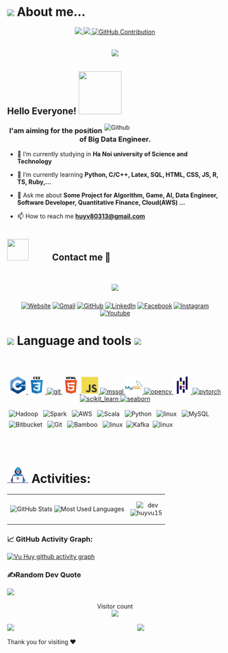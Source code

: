 <!--# <img src="https://emojis.slackmojis.com/emojis/images/1531849430/4246/blob-sunglasses.gif?1531849430" width="50"> About me...  <img src="https://media.giphy.com/media/12oufCB0MyZ1Go/giphy.gif" width="50"> -->

<!--
<div align="center">
    <img src="https://user-images.githubusercontent.com/74038190/225813708-98b745f2-7d22-48cf-9150-083f1b00d6c9.gif" width="1000" />
</div>
-->

# <img src="https://emojis.slackmojis.com/emojis/images/1531849430/4246/blob-sunglasses.gif?1531849430" width="50"> About me...  

<p align="center">
  <a href="https://github.com/huyvu15">
    <img src="http://github-profile-summary-cards.vercel.app/api/cards/stats?username=huyvu15&theme=vue" />
    <img src = "http://github-profile-summary-cards.vercel.app/api/cards/productive-time?username=huyvu15&theme=vue&utcOffset=7"/>
    <img src="http://github-profile-summary-cards.vercel.app/api/cards/profile-details?username=huyvu15&theme=vue" alt="GitHub Contribution"/>
  </a>
</p> 


<!--   my-ticker  
[![Typing SVG](https://readme-typing-svg.herokuapp.com?font=Fira+Code&pause=1000&random=false&width=1000&=Hi+there+👋,+I+am+Vũ+Huy;++Welcome+to+My+Profile!;+I+just+started+programmer;Always+learning+new+things+;+Passion+study+Data;Kaggle+community+member)](https://git.io/typing-svg)
 
[![Typing SVG](https://readme-typing-svg.herokuapp.com?font=Fira+Code&weight=500&size=40&duration=1000&pause=100&color=2288F7&center=true&vCenter=true&multiline=true&random=false&width=1000&height=300&lines=Hi+there+%F0%9F%91%8B!;I'am+V%C5%A9+Huy+.;Always+learning+new+things.;Passion+study+Data%2C+Cloud%2C+AI.;First+Cloud+Journey+community+member.)](https://git.io/typing-svg)
-->
<h2 align = "center"> <img src="https://media.giphy.com/media/WUlplcMpOCEmTGBtBW/giphy.gif" width="40"></h2>



 <!-- <h2 align = "left"> Hello everyone! </h2> --> 
<h2> Hello Everyone! <img src = "https://raw.githubusercontent.com/rahulbanerjee26/githubProfileReadmeGenerator/main/gifs/eatSleepCodeRepeat.gif" width = 100px height='100px'></h2>

<img width="55%" align="right" alt="Github" src="https://raw.githubusercontent.com/rahulbanerjee26/githubProfileReadmeGenerator/47a1a7b035154ce002fffc42e803b6ca8acbc4f3/gifs/git-header.svg" />
<h3 align="center"> I'am aiming for the position of Big Data Engineer.</h3>

- 🔭 I’m currently studying in **Ha Noi university of Science and Technology**

- 🌱 I’m currently learning **Python, C/C++, Latex, SQL, HTML, CSS, JS, R, TS, Ruby,...**

- 💬 Ask me about **Some Project for Algorithm, Game, AI, Data Engineer, Software Developer, Quantitative Finance, Cloud(AWS) ...**

- 📫 How to reach me **huyv80313@gmail.com**

# <h2 align="left" > <img src="https://media.giphy.com/media/iY8CRBdQXODJSCERIr/giphy.gif" width="50" height="50" style="margin-right: 50px;"> Contact  me 🤝 </h2>

<h1 align="center"><img height="40" src="https://emoji.gg/assets/emoji/7333-parrotdance.gif"></h1>
<p align="center">
  <a href="https://huyvu15.github.io/portfolio/"><img src="https://img.icons8.com/bubbles/50/000000/web.png" alt="Website"/></a>
	<a href="huyv80313@gmail.com"><img src="https://img.icons8.com/bubbles/50/000000/gmail.png" alt="Gmail"/></a>
	<a href="https://github.com/huyvu15"><img src="https://img.icons8.com/bubbles/50/000000/github.png" alt="GitHub"/></a>
	<a href="https://www.linkedin.com/in/huy-v%C5%A9-077627229/"><img src="https://img.icons8.com/bubbles/50/000000/linkedin.png" alt="LinkedIn"/></a>
	<a href="https://www.facebook.com/profile.php?id=100042139878268"><img src="https://img.icons8.com/bubbles/50/000000/facebook-new.png" alt="Facebook"/></a>
	<a href="https://www.instagram.com/huyv015/"><img src="https://img.icons8.com/bubbles/50/000000/instagram.png" alt="Instagram"/></a>
	<a href="https://www.youtube.com/@GluTis15"><img src="https://img.icons8.com/bubbles/50/000000/youtube.png" alt="Youtube"/></a>
</p>
 
# <img src="https://media.giphy.com/media/VgCDAzcKvsR6OM0uWg/giphy.gif" width="50"> Language and tools <img src="https://c.tenor.com/SOVMSXmWB1kAAAAi/tony-star-jumping.gif" width="70"> <!-- hình ngôi sao -->

<br><br>
<div style="center">

<p align="center">
	<a href="https://www.w3schools.com/cpp/" target="_blank" rel="noreferrer"> <img src="https://raw.githubusercontent.com/devicons/devicon/master/icons/cplusplus/cplusplus-original.svg" alt="cplusplus" width="40" height="40"/> </a>
	<a href="https://www.w3schools.com/css/" target="_blank" rel="noreferrer"> <img src="https://raw.githubusercontent.com/devicons/devicon/master/icons/css3/css3-original-wordmark.svg" alt="css3" width="40" height="40"/> </a>
	<a href="https://git-scm.com/" target="_blank" rel="noreferrer"> <img src="https://www.vectorlogo.zone/logos/git-scm/git-scm-icon.svg" alt="git" width="40" height="40"/> </a>
	<a href="https://www.w3.org/html/" target="_blank" rel="noreferrer"> <img src="https://raw.githubusercontent.com/devicons/devicon/master/icons/html5/html5-original-wordmark.svg" alt="html5" width="40" height="40"/> </a>
	<a href="https://developer.mozilla.org/en-US/docs/Web/JavaScript" target="_blank" rel="noreferrer"> <img src="https://raw.githubusercontent.com/devicons/devicon/master/icons/javascript/javascript-original.svg" alt="javascript" width="40" height="40"/> </a>
	<a href="https://www.microsoft.com/en-us/sql-server" target="_blank" rel="noreferrer"> <img src="https://www.svgrepo.com/show/303229/microsoft-sql-server-logo.svg" alt="mssql" width="40" height="40"/> </a>
	<a href="https://www.mysql.com/" target="_blank" rel="noreferrer"> <img src="https://raw.githubusercontent.com/devicons/devicon/master/icons/mysql/mysql-original-wordmark.svg" alt="mysql" width="40" height="40"/> </a> 
	<a href="https://opencv.org/" target="_blank" rel="noreferrer"> <img src="https://www.vectorlogo.zone/logos/opencv/opencv-icon.svg" alt="opencv" width="40" height="40"/> </a>
	<a href="https://pandas.pydata.org/" target="_blank" rel="noreferrer"> <img src="https://raw.githubusercontent.com/devicons/devicon/2ae2a900d2f041da66e950e4d48052658d850630/icons/pandas/pandas-original.svg" alt="pandas" width="40" height="40"/> </a>
	<a href="https://pytorch.org/" target="_blank" rel="noreferrer"> <img src="https://www.vectorlogo.zone/logos/pytorch/pytorch-icon.svg" alt="pytorch" width="40" height="40"/> </a> 
	<a href="https://scikit-learn.org/" target="_blank" rel="noreferrer"> <img src="https://upload.wikimedia.org/wikipedia/commons/0/05/Scikit_learn_logo_small.svg" alt="scikit_learn" width="40" height="40"/> </a>
	<a href="https://seaborn.pydata.org/" target="_blank" rel="noreferrer"> <img src="https://seaborn.pydata.org/_images/logo-mark-lightbg.svg" alt="seaborn" width="40" height="40"/> </a> </p>

<img title="Hadoop" alt="Hadoop" src="https://raw.githubusercontent.com/Thomas-George-T/Thomas-George-T/master/assets/hadoop.svg" width="70" height="40" style="vertical-align:down; margin:4px"/>
	<img title="Spark" alt="Spark" src="https://raw.githubusercontent.com/Thomas-George-T/Thomas-George-T/master/assets/apache_spark.svg" width="80" height="50" style="vertical-align:down; margin:4px"/>
	<img title="AWS" alt="AWS" src="https://raw.githubusercontent.com/Thomas-George-T/Thomas-George-T/master/assets/aws.svg" width="60" height="40" style="vertical-align:down; margin:4px"/>
	<img title="Scala" alt="Scala" src="https://raw.githubusercontent.com/Thomas-George-T/Thomas-George-T/master/assets/scala.svg" width="40" height="40" style="vertical-align:down; margin:4px"/>
	<img title="Python" alt="Python" src="https://raw.githubusercontent.com/Thomas-George-T/Thomas-George-T/master/assets/python.svg" width="40" height="40" style="vertical-align:down; margin:4px"/>
	<img title="R" alt="linux" src="https://raw.githubusercontent.com/Thomas-George-T/Thomas-George-T/master/assets/r-lang.svg" width="55" style="vertical-align:down; margin:4px"/>
	<img title="MySQL" alt="MySQL" src="https://raw.githubusercontent.com/Thomas-George-T/Thomas-George-T/master/assets/mysql.svg" width="40" height="40" style="vertical-align:down; margin:4px"/>
	<img title="Bitbucket" alt="Bitbucket" src="https://raw.githubusercontent.com/Thomas-George-T/Thomas-George-T/master/assets/bitbucket.svg" height="40" style="vertical-align:down; margin:4px"/>  
	<img title="Git" alt="Git" src="https://raw.githubusercontent.com/Thomas-George-T/Thomas-George-T/master/assets/git.svg" width="70" height="40" style="vertical-align:down; margin:4px"/>  
	<img title="Bamboo" alt="Bamboo" src="https://raw.githubusercontent.com/Thomas-George-T/Thomas-George-T/master/assets/bamboo.svg" width="40" height="40" style="vertical-align:down; margin:4px"/>	
	<img title="jira" alt="linux" src="https://raw.githubusercontent.com/Thomas-George-T/Thomas-George-T/master/assets/jira.svg" width="40" style="vertical-align:down; margin:4px"/>
	<img title="Kafka" alt="Kafka" src="https://raw.githubusercontent.com/Thomas-George-T/Thomas-George-T/master/assets/kafka.svg" width="105" height="40"/>
	<img title="linux" alt="linux" src="https://raw.githubusercontent.com/Thomas-George-T/Thomas-George-T/master/assets/linux-tux.svg" width="40" style="vertical-align:down; margin:4px"/>	
	<!--! <img title="Tableau" alt="Tableau" src="https://raw.githubusercontent.com/Thomas-George-T/Thomas-George-T/master/assets/tableau.svg" width="200" style="vertical-align:down; margin:4px"/> -->

</div>

<br><br> 

# <img src="https://raw.githubusercontent.com/dev-akshat/archive/main/images/gifs/others/dev_boy.gif" width="50"> Activities:

<table style="width:80%;">
  <tr>
    <td>
       <img alt="GitHub Stats" src="https://github-readme-stats.vercel.app/api?username=huyvu15&show_icons=true&theme=buefy&hide_border=true" alt="huyvu15" width="100%"/>  
      <img alt="Most Used Languages" src="https://github-readme-stats.vercel.app/api/top-langs/?username=huyvu15&langs_count=8&layout=compact&theme=buefy&hide_border=true" alt="huyvu15" width="80%"/>
    </td>
    <td>
      <p align="center"> 
        <!-- img src="https://cdn.dribbble.com/users/1059583/screenshots/4171367/coding-freak.gif" alt="dev" width="80%"/ -->
	<img align='right' src="https://media.giphy.com/media/M9gbBd9nbDrOTu1Mqx/giphy.gif" alt="dev" width="80%">
	<!--<img align='right' src="https://nordiccoder.com/app/uploads/2019/03/front-end-developers-openings-1.gif" alt="dev" width="80%"> -->
        <p><img align="center" src="https://github-readme-streak-stats.herokuapp.com/?user=huyvu15&" alt="huyvu15" width = "1000%" /></p>
      </p>
    </td>
  </tr>
</table>

<!--   GitHub stats graph -->

### 📈 GitHub Activity Graph:

[![Vu Huy github activity graph](https://github-readme-activity-graph.vercel.app/graph?username=huyvu15&theme=dracula)](https://github.com/huyvu15/github-readme-activity-graph)

<!--
## </a><img src="https://media.giphy.com/media/fYSnHlufseco8Fh93Z/giphy.gif" width="30"> Some certificate <img src = "https://i.pinimg.com/originals/65/c4/f4/65c4f452571be1261e9c623f7da488ac.gif" width = 35px> 

[Watch all my certificate at here(than 100 cer)!](https://github.com/huyvu15/Certificate)


| STT |           	 Certificate                     |                                      Link                                    |   Year  |
|-----|--------------------------------------------------|------------------------------------------------------------------------------|---------|
|  1  |   Google IT Automation with Python(Coursera)     | https://coursera.org/share/303dd61da51bb8b4231fad9d40b1bdc1          	|   2023  |
|  2  |   Git_and_Ruby(SOICT)                            | https://github.com/huyvu15/Certificate/blob/main/Git_and_Ruby.jpg		|   2023  |
|  3  |   Google Data Analytics(Coursera)                | https://coursera.org/share/df8e94eef9386cc4cabb8bffe5ceb291 			|   2023  |
|  4  |   Lập trình python cơ bản(Tek4)         	 | https://tek4.vn/chung-chi/chi-tiet/136                               	|   2022  |
|  5  |   Problem Solving(Hackerrank)			 | https://www.hackerrank.com/certificates/ceaf7fbd6610				|   2023  |
|  6  |   Google Project Managements(Coursera)  	 | https://coursera.org/share/f737a7b23e99bf7c12e059a2f5c0a13f 			|   2023  |
|  7  |   Data engineer(AI4E)			         | https://drive.google.com/drive/u/0/folders/1EIa150KxoVnb-KlP-kNCXa1uWbvGJVzS |   2023  |
|  8  |   Cloud for beginner                             | https://www.udemy.com/certificate/UC-bb41f5df-32ce-42b5-9021-87c2cd166669/   |   2023  |
|  9  |   Machine Learning(DeepLearning.AI)              | https://coursera.org/share/a287425616794b87b414107554a9e95a			|   2024  |
|  10  |         Data Engineering(IBM)        		 | https://coursera.org/share/d54205a49e0c2ce57e29e70b0ccacb5d			|    2024 |


<div align="center">
    <img src="https://leetcard.jacoblin.cool/huyvu15?animation=true&border=1&ext=activity&font=Baloo_2&height=400&hide=&radius=4&theme=nord&width=1000" alt=""/>
</div>
<div align="center">
    <img src="https://leetcard.jacoblin.cool/huyvu15?animation=true&border=1&ext=heatmap&font=Baloo_2&height=400&hide=&radius=4&theme=nord&width=1000" alt=""/>
</div>
-->
### ✍️Random Dev Quote 

[](https://quotes-github-readme.vercel.app/api?type=horizontal&theme=vue)


[![](https://visitcount.itsvg.in/api?id=huyvu15&icon=0&color=0)](https://visitcount.itsvg.in)

<p align="center"> 
  Visitor count<br>
  <img src="https://profile-counter.glitch.me/huyvu15/count.svg" />
</p> 

 
<!--![](http://github-profile-summary-cards.vercel.app/api/cards/productive-time?username=huyvu15&theme=nord_bright&utcOffset=2)-->

<img align='right' src='https://octodex.github.com/images/hula_loop_octodex03.gif' width='200'>

<img src = "https://github.com/innng/innng/blob/master/assets/kyubey.gif" width = 85px> 



Thank you for visiting ❤️ 
